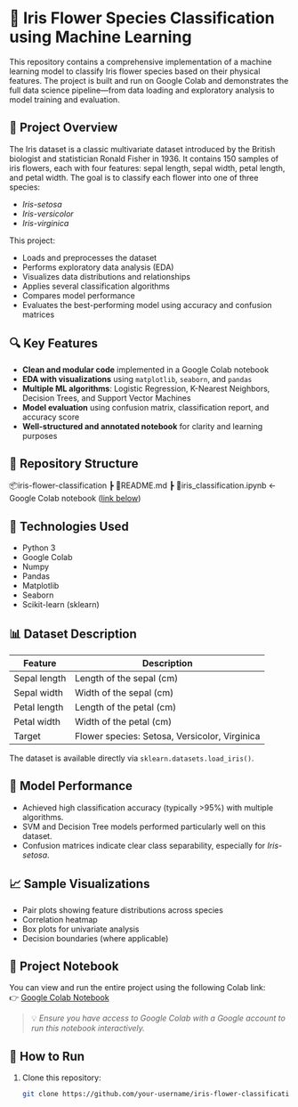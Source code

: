 # 🌸 Iris Flower Species Classification using Machine Learning

This repository contains a comprehensive implementation of a machine learning model to classify Iris flower species based on their physical features. The project is built and run on Google Colab and demonstrates the full data science pipeline—from data loading and exploratory analysis to model training and evaluation.

## 📌 Project Overview

The Iris dataset is a classic multivariate dataset introduced by the British biologist and statistician Ronald Fisher in 1936. It contains 150 samples of iris flowers, each with four features: sepal length, sepal width, petal length, and petal width. The goal is to classify each flower into one of three species:
- *Iris-setosa*
- *Iris-versicolor*
- *Iris-virginica*

This project:
- Loads and preprocesses the dataset
- Performs exploratory data analysis (EDA)
- Visualizes data distributions and relationships
- Applies several classification algorithms
- Compares model performance
- Evaluates the best-performing model using accuracy and confusion matrices

## 🔍 Key Features

- **Clean and modular code** implemented in a Google Colab notebook
- **EDA with visualizations** using `matplotlib`, `seaborn`, and `pandas`
- **Multiple ML algorithms**: Logistic Regression, K-Nearest Neighbors, Decision Trees, and Support Vector Machines
- **Model evaluation** using confusion matrix, classification report, and accuracy score
- **Well-structured and annotated notebook** for clarity and learning purposes

## 📁 Repository Structure
📦iris-flower-classification
┣ 📜README.md
┣ 📓iris_classification.ipynb ← Google Colab notebook ([link below](https://github.com/ZaynabAtwi/Iris-Flower-Species/blob/main/Iris_flower_Species_Prediction.ipynb))


## 🧠 Technologies Used

- Python 3
- Google Colab
- Numpy
- Pandas
- Matplotlib
- Seaborn
- Scikit-learn (sklearn)

## 📊 Dataset Description

| Feature        | Description           |
|----------------|-----------------------|
| Sepal length   | Length of the sepal (cm) |
| Sepal width    | Width of the sepal (cm)  |
| Petal length   | Length of the petal (cm) |
| Petal width    | Width of the petal (cm)  |
| Target         | Flower species: Setosa, Versicolor, Virginica |

The dataset is available directly via `sklearn.datasets.load_iris()`.

## 🧪 Model Performance

- Achieved high classification accuracy (typically >95%) with multiple algorithms.
- SVM and Decision Tree models performed particularly well on this dataset.
- Confusion matrices indicate clear class separability, especially for *Iris-setosa*.

## 📈 Sample Visualizations

- Pair plots showing feature distributions across species
- Correlation heatmap
- Box plots for univariate analysis
- Decision boundaries (where applicable)

## 🔗 Project Notebook

You can view and run the entire project using the following Colab link:  
👉 [Google Colab Notebook]([https://colab.research.google.com/drive/1yJZb9NW76BzEZS1YIBdfoxhYyFVq8pji?usp=drive_link](https://github.com/ZaynabAtwi/Iris-Flower-Species/blob/main/Iris_flower_Species_Prediction.ipynb))

> 💡 *Ensure you have access to Google Colab with a Google account to run this notebook interactively.*

## 🚀 How to Run

1. Clone this repository:
   ```bash
   git clone https://github.com/your-username/iris-flower-classification.git

